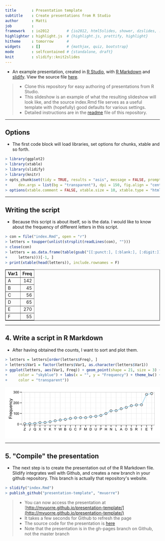 ```yaml
---
title       : Presentation template
subtitle    : Create presentations from R Studio
author      : Matti
job         : 
framework   : io2012        # {io2012, html5slides, shower, dzslides, ...}
highlighter : highlight.js  # {highlight.js, prettify, highlight}
hitheme     : tomorrow      # 
widgets     : []            # {mathjax, quiz, bootstrap}
mode        : selfcontained # {standalone, draft}
knit        : slidify::knit2slides
---
```


* An example presentation, created in [R Studio](http://www.rstudio.com/), with [R Markdown](http://rmarkdown.rstudio.com/) and [slidify](http://slidify.github.io/). View the source file [here](https://github.com/mvuorre/presentation-template/tree/gh-pages).

> * Clone this repository for easy authoring of presentations from R Studio.
> * This slideshow is an example of what the resulting slideshow will look like, and the source index.Rmd file serves as a useful template with (hopefully) good defaults for various settings.
> * Detailed instructions are in the [readme](https://github.com/mvuorre/presentation-template) file of this repository.

---
## Options
* The first code block will load libraries, set options for chunks, xtable and so forth.

```r
> library(ggplot2)
> library(xtable)
> library(slidify)
> library(knitr)
> opts_chunk$set(tidy = TRUE, results = "asis", message = FALSE, prompt = TRUE, 
+     dev.args = list(bg = "transparent"), dpi = 150, fig.align = "center")
> options(xtable.comment = FALSE, xtable.size = 10, xtable.type = "html")  # xtable generates ugly comments by default
```

---

## Writing the script
* Because this script is about itself, so is the data. I would like to know about the frequency of different letters in this script. 


```r
> con = file("index.Rmd", open = "r")
> letters = toupper(unlist(strsplit(readLines(con), "")))
> close(con)
> letters = as.data.frame(table(gsub("[[:punct:], [:blank:], [:digit:]]", replacement = "", 
+     letters)))[-1, ]
> print(xtable(head(letters)), include.rownames = F)
```

<table border=1>
<tr> <th> Var1 </th> <th> Freq </th>  </tr>
  <tr> <td> A </td> <td align="right"> 142 </td> </tr>
  <tr> <td> B </td> <td align="right">  45 </td> </tr>
  <tr> <td> C </td> <td align="right">  56 </td> </tr>
  <tr> <td> D </td> <td align="right">  65 </td> </tr>
  <tr> <td> E </td> <td align="right"> 270 </td> </tr>
  <tr> <td> F </td> <td align="right">  55 </td> </tr>
   </table>

---

## 4. Write a script in R Markdown
* After having obtained the counts, I want to sort and plot them.

```r
> letters = letters[order(letters$Freq), ]
> letters$Var1 = factor(letters$Var1, as.character(letters$Var1))
> ggplot(letters, aes(Var1, Freq)) + geom_point(shape = 21, size = 3) + geom_line(aes(group = 1), 
+     color = "skyblue") + labs(x = "", y = "Frequency") + theme_bw() + theme(plot.background = element_rect(fill = "transparent", 
+     color = "transparent"))
```

<img src="assets/fig/plotLetters.png" title="plot of chunk plotLetters" alt="plot of chunk plotLetters" style="display: block; margin: auto;" />

---

## 5. "Compile" the presentation
* The next step is to create the presentation out of the R Markdown file. Slidify integrates well with Github, and creates a new branch in your github repository. This branch is actually that repository's website.

```r
> slidify("index.Rmd")
> publish_github("presentation-template", "mvuorre")
```

> * You can now access the presentation at [http://mvuorre.github.io/presentation-template/](http://mvuorre.github.io/presentation-template/)
> * It takes a few seconds for Github to refresh the page
> * The source code for the presentation is [here](source)
> * Note that the presentation is in the gh-pages branch on Github, not the master branch
